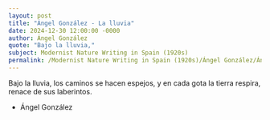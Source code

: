 ```yaml
---
layout: post
title: "Ángel González - La lluvia"
date: 2024-12-30 12:00:00 -0000
author: Ángel González
quote: "Bajo la lluvia,"
subject: Modernist Nature Writing in Spain (1920s)
permalink: /Modernist Nature Writing in Spain (1920s)/Ángel González/Ángel González - La lluvia
---
```


Bajo la lluvia,
los caminos se hacen espejos,
y en cada gota
la tierra respira,
renace de sus laberintos.

- Ángel González
